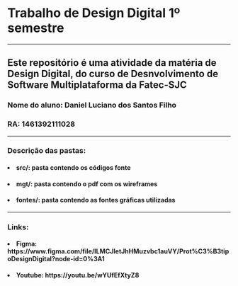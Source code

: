 <h1> Trabalho de Design Digital 1º semestre </h1>
<hr>
<section>
<h2> Este repositório é uma atividade da matéria de Design Digital, do curso de Desnvolvimento de Software Multiplataforma da Fatec-SJC </h2>
<section>
<h3> Nome do aluno: Daniel Luciano dos Santos Filho </h3>
<h3> RA: 1461392111028 </h3>
</section>
<hr>
<section>
<h3> Descrição das pastas: </h3>
<h4><li> src/: pasta contendo os códigos fonte </li></h4>
<h4><li> mgt/: pasta contendo o pdf com os wireframes </li></h4>
<h4><li> fontes/: pasta contendo as fontes gráficas utilizadas </li></h4>
</section>
<hr>
<section>
<h3> Links: </h3>
<h4><li> Figma: https://www.figma.com/file/ILMCJletJhHMuzvbc1auVY/Prot%C3%B3tipoDesignDigital?node-id=0%3A1 </li></h4>
<h4><li> Youtube: https://youtu.be/wYUfEfXtyZ8 </li></h4>
</section>
</section>